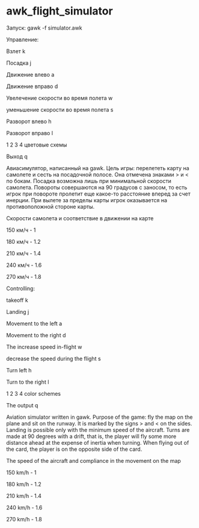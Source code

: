 # awk_flight_simulator

Запуск: gawk -f simulator.awk

Управление: 

Взлет k

Посадка j

Движение влево a

Движение вправо d

Увелечение скорости во время полета w

уменьшение скорости во время полета s


Разворот влево h

Разворот вправо l

1 2 3 4 цветовые схемы

Выход q

Авиасимулятор, написанный на gawk. Цель игры: перелететь карту на самолете и сесть на посадочной полосе. Она отмечена знаками > и < по бокам. Посадка возможна лишь при минимальной скорости самолета. Повороты совершаются на 90 градусов с заносом, то есть игрок при повороте пролетит еще какое-то расстояние вперед за счет инерции. При вылете за пределы карты игрок оказывается на противоположной стороне карты.

Скорости самолета и соответствие в движении на карте

150 км/ч - 1

180 км/ч - 1.2

210 км/ч - 1.4

240 км/ч - 1.6

270 км/ч - 1.8

Сontrolling: 

takeoff k

Landing j

Movement to the left a

Movement to the right d

The increase speed in-flight w

decrease the speed during the flight s


Turn left h

Turn to the right l

1 2 3 4 color schemes

The output q

Aviation simulator written in gawk. Purpose of the game: fly the map on the plane and sit on the runway. It is marked by the signs > and < on the sides. Landing is possible only with the minimum speed of the aircraft. Turns are made at 90 degrees with a drift, that is, the player will fly some more distance ahead at the expense of inertia when turning. When flying out of the card, the player is on the opposite side of the card.

The speed of the aircraft and compliance in the movement on the map

150 km/h - 1

180 km/h - 1.2

210 km/h - 1.4

240 km/h - 1.6

270 km/h - 1.8
